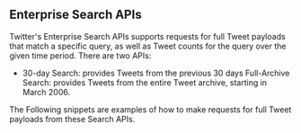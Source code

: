 ## Enterprise Search APIs</h1>

Twitter's Enterprise Search APIs supports requests for full Tweet payloads that match a specific query, as well as Tweet counts for the query over the given time period. There are two APIs:
+ 30-day Search: provides Tweets from the previous 30 days
Full-Archive Search: provides Tweets from the entire Tweet archive, starting in March 2006.

The Following snippets are examples of how to make requests for full Tweet payloads from these Search APIs.
